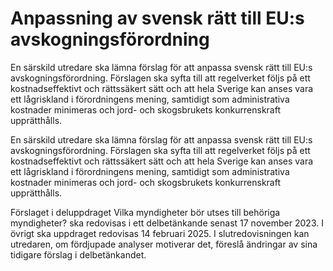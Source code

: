 # Anpassning av svensk rätt till EU:s avskogningsförordning

En särskild utredare ska lämna förslag för att anpassa svensk rätt till EU:s
avskogningsförordning. Förslagen ska syfta till att regelverket följs på ett
kostnadseffektivt och rättssäkert sätt och att hela Sverige kan anses vara ett
lågriskland i förordningens mening, samtidigt som administrativa kostnader
minimeras och jord- och skogsbrukets konkurrenskraft upprätthålls.

En särskild utredare ska lämna förslag för att anpassa svensk rätt till EU:s
avskogningsförordning. Förslagen ska syfta till att regelverket följs på ett
kostnadseffektivt och rättssäkert sätt och att hela Sverige kan anses vara ett
lågriskland i förordningens mening, samtidigt som administrativa kostnader
minimeras och jord- och skogsbrukets konkurrenskraft upprätthålls.

Förslaget i deluppdraget Vilka myndigheter bör utses till behöriga myndigheter? ska redovisas i ett delbetänkande senast 17 november 2023. I övrigt ska uppdraget redovisas 14 februari 2025. I slutredovisningen kan utredaren, om fördjupade analyser motiverar det, föreslå ändringar av sina tidigare förslag i delbetänkandet.
